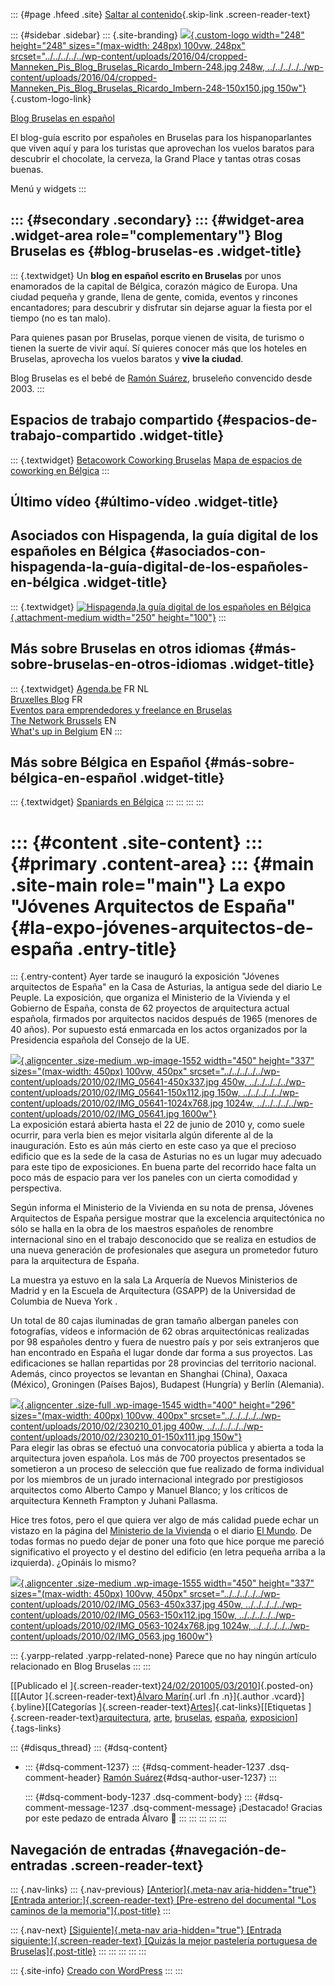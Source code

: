 ::: {#page .hfeed .site}
[Saltar al
contenido](../../../../../index.html?p=1543#content){.skip-link
.screen-reader-text}

::: {#sidebar .sidebar}
::: {.site-branding}
[![](../../../../../wp-content/uploads/2016/04/cropped-Manneken_Pis_Blog_Bruselas_Ricardo_Imbern-248.jpg){.custom-logo
width="248" height="248" sizes="(max-width: 248px) 100vw, 248px"
srcset="../../../../../wp-content/uploads/2016/04/cropped-Manneken_Pis_Blog_Bruselas_Ricardo_Imbern-248.jpg 248w, ../../../../../wp-content/uploads/2016/04/cropped-Manneken_Pis_Blog_Bruselas_Ricardo_Imbern-248-150x150.jpg 150w"}](../../../../../index.html){.custom-logo-link}

[Blog Bruselas en español](../../../../../index.html)

El blog-guía escrito por españoles en Bruselas para los hispanoparlantes
que viven aquí y para los turistas que aprovechan los vuelos baratos
para descubrir el chocolate, la cerveza, la Grand Place y tantas otras
cosas buenas.

Menú y widgets
:::

::: {#secondary .secondary}
::: {#widget-area .widget-area role="complementary"}
Blog Bruselas es {#blog-bruselas-es .widget-title}
----------------

::: {.textwidget}
Un **blog en español escrito en Bruselas** por unos enamorados de la
capital de Bélgica, corazón mágico de Europa. Una ciudad pequeña y
grande, llena de gente, comida, eventos y rincones encantadores; para
descubrir y disfrutar sin dejarse aguar la fiesta por el tiempo (no es
tan malo).

Para quienes pasan por Bruselas, porque vienen de visita, de turismo o
tienen la suerte de vivir aquí. Sí quieres conocer más que los hoteles
en Bruselas, aprovecha los vuelos baratos y **vive la ciudad**.

Blog Bruselas es el bebé de [Ramón Suárez](http://www.ramonsuarez.com),
bruseleño convencido desde 2003.
:::

Espacios de trabajo compartido {#espacios-de-trabajo-compartido .widget-title}
------------------------------

::: {.textwidget}
[Betacowork Coworking Bruselas](http://www.betacowork.com) [Mapa de
espacios de coworking en Bélgica](http://coworkingbelgium.com)
:::

Último vídeo {#último-vídeo .widget-title}
------------

Asociados con Hispagenda, la guía digital de los españoles en Bélgica {#asociados-con-hispagenda-la-guía-digital-de-los-españoles-en-bélgica .widget-title}
---------------------------------------------------------------------

::: {.textwidget}
[![Hispagenda,la guía digital de los españoles en
Bélgica](../../../../../wp-content/uploads/2010/04/Hispagenda-250px.gif "Hispagenda, la guía digital de los españoles en Bélgica"){.attachment-medium
width="250" height="100"}](http://www.hispagenda.com)
:::

Más sobre Bruselas en otros idiomas {#más-sobre-bruselas-en-otros-idiomas .widget-title}
-----------------------------------

::: {.textwidget}
[Agenda.be](http://www.agenda.be) FR NL\
[Bruxelles Blog](http://www.bxlblog.be/) FR\
[Eventos para emprendedores y freelance en
Bruselas](http://www.betacowork.com/events/)\
[The Network
Brussels](http://groups.yahoo.com/group/TheNetworkBrussels/) EN\
[What\'s up in Belgium](http://www.whatsupin.be/) EN
:::

Más sobre Bélgica en Español {#más-sobre-bélgica-en-español .widget-title}
----------------------------

::: {.textwidget}
[Spaniards en Bélgica](http://www.spaniards.es/paises/belgica)
:::
:::
:::
:::

::: {#content .site-content}
::: {#primary .content-area}
::: {#main .site-main role="main"}
La expo "Jóvenes Arquitectos de España" {#la-expo-jóvenes-arquitectos-de-españa .entry-title}
=======================================

::: {.entry-content}
Ayer tarde se inauguró la exposición "Jóvenes arquitectos de España" en
la Casa de Asturias, la antigua sede del diario Le Peuple. La
exposición, que organiza el Ministerio de la Vivienda y el Gobierno de
España, consta de 62 proyectos de arquitectura actual española, firmados
por arquitectos nacidos después de 1965 (menores de 40 años). Por
supuesto está enmarcada en los actos organizados por la Presidencia
española del Consejo de la UE.

[![](../../../../../wp-content/uploads/2010/02/IMG_05641-450x337.jpg){.aligncenter
.size-medium .wp-image-1552 width="450" height="337"
sizes="(max-width: 450px) 100vw, 450px"
srcset="../../../../../wp-content/uploads/2010/02/IMG_05641-450x337.jpg 450w, ../../../../../wp-content/uploads/2010/02/IMG_05641-150x112.jpg 150w, ../../../../../wp-content/uploads/2010/02/IMG_05641-1024x768.jpg 1024w, ../../../../../wp-content/uploads/2010/02/IMG_05641.jpg 1600w"}](http://www.blogbruselas.com/2010/02/la-expo-jovenes-arquitectos-de-espana.html/img_0564-2)\
La exposición estará abierta hasta el 22 de junio de 2010 y, como suele
ocurrir, para verla bien es mejor visitarla algún diferente al de la
inauguración. Esto es aún más cierto en este caso ya que el precioso
edificio que es la sede de la casa de Asturias no es un lugar muy
adecuado para este tipo de exposiciones. En buena parte del recorrido
hace falta un poco más de espacio para ver los paneles con un cierta
comodidad y perspectiva.

Según informa el Ministerio de la Vivienda en su nota de prensa, Jóvenes
Arquitectos de España persigue mostrar que la excelencia arquitectónica
no sólo se halla en la obra de los maestros españoles de renombre
internacional sino en el trabajo desconocido que se realiza en estudios
de una nueva generación de profesionales que asegura un prometedor
futuro para la arquitectura de España.

La muestra ya estuvo en la sala La Arquería de Nuevos Ministerios de
Madrid y en la Escuela de Arquitectura (GSAPP) de la Universidad de
Columbia de Nueva York .

Un total de 80 cajas iluminadas de gran tamaño albergan paneles con
fotografías, vídeos e información de 62 obras arquitectónicas realizadas
por 98 españoles dentro y fuera de nuestro país y por seis extranjeros
que han encontrado en España el lugar donde dar forma a sus proyectos.
Las edificaciones se hallan repartidas por 28 provincias del territorio
nacional. Además, cinco proyectos se levantan en Shanghai (China),
Oaxaca (México), Groningen (Países Bajos), Budapest (Hungría) y Berlín
(Alemania).

[![](../../../../../wp-content/uploads/2010/02/230210_01.jpg){.aligncenter
.size-full .wp-image-1545 width="400" height="296"
sizes="(max-width: 400px) 100vw, 400px"
srcset="../../../../../wp-content/uploads/2010/02/230210_01.jpg 400w, ../../../../../wp-content/uploads/2010/02/230210_01-150x111.jpg 150w"}](http://www.blogbruselas.com/2010/02/la-expo-jovenes-arquitectos-de-espana.html/230210_01)\
Para elegir las obras se efectuó una convocatoria pública y abierta a
toda la arquitectura joven española. Los más de 700 proyectos
presentados se sometieron a un proceso de selección que fue realizado de
forma individual por los miembros de un jurado internacional integrado
por prestigiosos arquitectos como Alberto Campo y Manuel Blanco; y los
críticos de arquitectura Kenneth Frampton y Juhani Pallasma.

Hice tres fotos, pero el que quiera ver algo de más calidad puede echar
un vistazo en la página del [Ministerio de la
Vivienda](http://www.mviv.es/es/index.php?option=com_ponygallery&Itemid=310&func=viewcategory&catid=271)
o el diario [El
Mundo](http://www.elmundo.es/albumes/2008/09/10/jovenes_arquitectos/index.html).
De todas formas no puedo dejar de poner una foto que hice porque me
pareció significativo el proyecto y el destino del edificio (en letra
pequeña arriba a la izquierda). ¿Opináis lo mismo?

[![](../../../../../wp-content/uploads/2010/02/IMG_0563-450x337.jpg){.aligncenter
.size-medium .wp-image-1555 width="450" height="337"
sizes="(max-width: 450px) 100vw, 450px"
srcset="../../../../../wp-content/uploads/2010/02/IMG_0563-450x337.jpg 450w, ../../../../../wp-content/uploads/2010/02/IMG_0563-150x112.jpg 150w, ../../../../../wp-content/uploads/2010/02/IMG_0563-1024x768.jpg 1024w, ../../../../../wp-content/uploads/2010/02/IMG_0563.jpg 1600w"}](http://www.blogbruselas.com/2010/02/la-expo-jovenes-arquitectos-de-espana.html/img_0563)

::: {.yarpp-related .yarpp-related-none}
Parece que no hay ningún artículo relacionado en Blog Bruselas
:::
:::

[[Publicado el
]{.screen-reader-text}[24/02/201005/03/2010](../../../../../index.html?p=1543)]{.posted-on}[[[Autor
]{.screen-reader-text}[Álvaro
Marín](../../../../../index.html?author=4){.url .fn .n}]{.author
.vcard}]{.byline}[[Categorías
]{.screen-reader-text}[Artes](../../../../category/artes/index.html)]{.cat-links}[[Etiquetas
]{.screen-reader-text}[arquitectura](../../../../tag/arquitectura/index.html),
[arte](../../../../tag/arte/index.html),
[bruselas](../../../../tag/bruselas/index.html),
[españa](../../../../tag/espana/index.html),
[exposicion](../../../../tag/exposicion/index.html)]{.tags-links}

::: {#disqus_thread}
::: {#dsq-content}
-   ::: {#dsq-comment-1237}
    ::: {#dsq-comment-header-1237 .dsq-comment-header}
    [Ramón
    Suárez](http://twitter.com/ramonsuarez){#dsq-author-user-1237}
    :::

    ::: {#dsq-comment-body-1237 .dsq-comment-body}
    ::: {#dsq-comment-message-1237 .dsq-comment-message}
    ¡Destacado! Gracias por este pedazo de entrada Álvaro 🙂
    :::
    :::
    :::
:::
:::

Navegación de entradas {#navegación-de-entradas .screen-reader-text}
----------------------

::: {.nav-links}
::: {.nav-previous}
[[Anterior]{.meta-nav aria-hidden="true"} [Entrada
anterior:]{.screen-reader-text} [Pre-estreno del documental "Los caminos
de la memoria"]{.post-title}](../../../../../index.html?p=1526)
:::

::: {.nav-next}
[[Siguiente]{.meta-nav aria-hidden="true"} [Entrada
siguiente:]{.screen-reader-text} [Quizás la mejor pastelería portuguesa
de Bruselas]{.post-title}](../../../../../index.html?p=1571)
:::
:::
:::
:::
:::

::: {.site-info}
[Creado con WordPress](https://es.wordpress.org/)
:::
:::
